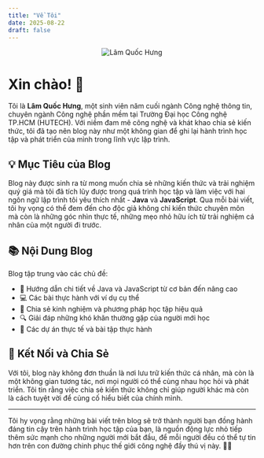 ```yaml
---
title: "Về Tôi"
date: 2025-08-22
draft: false
---
```


<div align="center">

![Lâm Quốc Hưng](/image/your-photo.jpg)

</div>

# Xin chào! 👋

Tôi là **Lâm Quốc Hưng**, một sinh viên năm cuối ngành Công nghệ thông tin, chuyên ngành Công nghệ phần mềm tại Trường Đại học Công nghệ TP.HCM (HUTECH). Với niềm đam mê công nghệ và khát khao chia sẻ kiến thức, tôi đã tạo nên blog này như một không gian để ghi lại hành trình học tập và phát triển của mình trong lĩnh vực lập trình.

## 💡 Mục Tiêu của Blog

Blog này được sinh ra từ mong muốn chia sẻ những kiến thức và trải nghiệm quý giá mà tôi đã tích lũy được trong quá trình học tập và làm việc với hai ngôn ngữ lập trình tôi yêu thích nhất - **Java** và **JavaScript**. Qua mỗi bài viết, tôi hy vọng có thể đem đến cho độc giả không chỉ kiến thức chuyên môn mà còn là những góc nhìn thực tế, những mẹo nhỏ hữu ích từ trải nghiệm cá nhân của một người đi trước.

## 📚 Nội Dung Blog

Blog tập trung vào các chủ đề:

- 🎯 Hướng dẫn chi tiết về Java và JavaScript từ cơ bản đến nâng cao
- 💻 Các bài thực hành với ví dụ cụ thể
- 🌟 Chia sẻ kinh nghiệm và phương pháp học tập hiệu quả
- 🔍 Giải đáp những khó khăn thường gặp của người mới học
- 🚀 Các dự án thực tế và bài tập thực hành

## 🤝 Kết Nối và Chia Sẻ

Với tôi, blog này không đơn thuần là nơi lưu trữ kiến thức cá nhân, mà còn là một không gian tương tác, nơi mọi người có thể cùng nhau học hỏi và phát triển. Tôi tin rằng việc chia sẻ kiến thức không chỉ giúp người khác mà còn là cách tuyệt vời để củng cố hiểu biết của chính mình.

---

Tôi hy vọng rằng những bài viết trên blog sẽ trở thành người bạn đồng hành đáng tin cậy trên hành trình học tập của bạn, là nguồn động lực nhỏ tiếp thêm sức mạnh cho những người mới bắt đầu, để mỗi người đều có thể tự tin hơn trên con đường chinh phục thế giới công nghệ đầy thú vị này. 💪✨  
